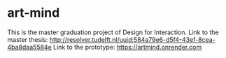 # art-mind
This is the master graduation project of Design for Interaction. Link to the master thesis: http://resolver.tudelft.nl/uuid:584a79e6-d5f4-43ef-8cea-4ba8daa5584e
Link to the prototype: https://artmind.onrender.com

